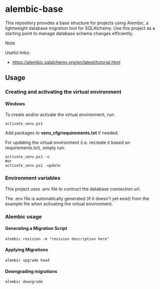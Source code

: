 # alembic-base

This repository provides a base structure for projects using Alembic, a lightweight database migration tool for SQLAlchemy. Use this project as a starting point to manage database schema changes efficiently.

> [!NOTE]
> Useful links:
> * https://alembic.sqlalchemy.org/en/latest/tutorial.html

## Usage

### Creating and activating the virtual environment

#### Windows
To create and/or activate the virtual environment, run:
```
activate_venv.ps1
```

Add packages to **venv_cfg/requirements.txt** if needed.

For updating the virtual environment (i.e. recreate it based on requirements.txt), simply run: 
```
activate_venv.ps1 -u 
#or 
activate_venv.ps1 -update
```

### Environment variables
This project uses .env file to contruct the database connection url.

The .env file is automatically generated (if it doesn't yet exist) from the example file when activating the virtual environment.

### Alembic usage

#### Generating a Migration Script
```
alembic revision -m "revision description here"
```

#### Applying Migrations
```
alembic upgrade head
```

#### Downgrading migrations
```
alembic downgrade
```
